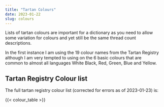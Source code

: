 ```yaml
---
title: "Tartan Colours"
date: 2023-01-22
slug: colours
---
```


Lists of tartan colours are important for a dictionary as you need to allow some variation for colours and yet still be the same thread count descriptions.

In the first instance I am using the 19 colour names from the Tartan Registry although I am very tempted to using on the 6 basic colours that are common to almost all languages White Black, Red, Green, Blue and Yellow.

## Tartan Registry Colour list
The full tartan registry colour list (corrected for errors as of 2023-01-23) is:

{{< colour_table >}}